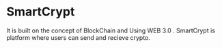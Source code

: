 # SmartCrypt
 It is built on the concept of BlockChain and Using WEB 3.0 . SmartCrypt is platform where users can send and recieve crypto.
